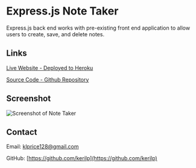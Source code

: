 # Express.js Note Taker

Express.js back end works with pre-existing front end application to allow users to create, save, and delete notes.

## Links

[Live Website - Deployed to Heroku](https://pure-river-01327.herokuapp.com/)

[Source Code - Github Repository](https://github.com/kerilp/note-taker)

## Screenshot

![Screenshot of Note Taker](./assets/images/screenshot.png)

## Contact

Email: [klprice128@gmail.com](mailto:klprice128@gmail.com)

GitHub: [https://github.com/kerilp](https://github.com/kerilp)
